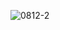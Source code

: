 


![0812-_2_](https://github.com/user-attachments/assets/000233a2-d698-4f22-b3b2-c6a3d35a6083)




